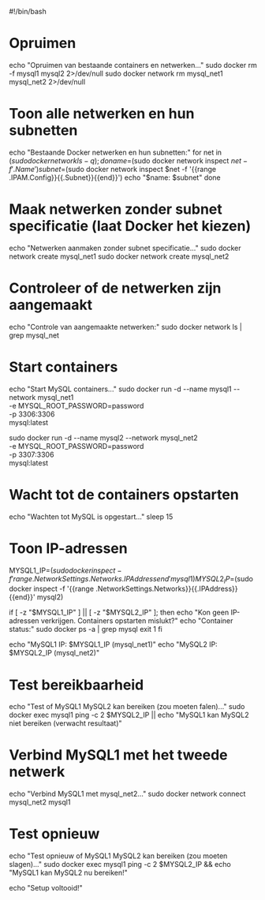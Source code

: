#!/bin/bash

# Opruimen
echo "Opruimen van bestaande containers en netwerken..."
sudo docker rm -f mysql1 mysql2 2>/dev/null
sudo docker network rm mysql_net1 mysql_net2 2>/dev/null

# Toon alle netwerken en hun subnetten
echo "Bestaande Docker netwerken en hun subnetten:"
for net in $(sudo docker network ls -q); do
  name=$(sudo docker network inspect $net -f '{{.Name}}')
  subnet=$(sudo docker network inspect $net -f '{{range .IPAM.Config}}{{.Subnet}}{{end}}')
  echo "$name: $subnet"
done

# Maak netwerken zonder subnet specificatie (laat Docker het kiezen)
echo "Netwerken aanmaken zonder subnet specificatie..."
sudo docker network create mysql_net1
sudo docker network create mysql_net2

# Controleer of de netwerken zijn aangemaakt
echo "Controle van aangemaakte netwerken:"
sudo docker network ls | grep mysql_net

# Start containers
echo "Start MySQL containers..."
sudo docker run -d --name mysql1 --network mysql_net1 \
  -e MYSQL_ROOT_PASSWORD=password \
  -p 3306:3306 \
  mysql:latest

sudo docker run -d --name mysql2 --network mysql_net2 \
  -e MYSQL_ROOT_PASSWORD=password \
  -p 3307:3306 \
  mysql:latest

# Wacht tot de containers opstarten
echo "Wachten tot MySQL is opgestart..."
sleep 15

# Toon IP-adressen
MYSQL1_IP=$(sudo docker inspect -f '{{range .NetworkSettings.Networks}}{{.IPAddress}}{{end}}' mysql1)
MYSQL2_IP=$(sudo docker inspect -f '{{range .NetworkSettings.Networks}}{{.IPAddress}}{{end}}' mysql2)

if [ -z "$MYSQL1_IP" ] || [ -z "$MYSQL2_IP" ]; then
  echo "Kon geen IP-adressen verkrijgen. Containers opstarten mislukt?"
  echo "Container status:"
  sudo docker ps -a | grep mysql
  exit 1
fi

echo "MySQL1 IP: $MYSQL1_IP (mysql_net1)"
echo "MySQL2 IP: $MYSQL2_IP (mysql_net2)"

# Test bereikbaarheid
echo "Test of MySQL1 MySQL2 kan bereiken (zou moeten falen)..."
sudo docker exec mysql1 ping -c 2 $MYSQL2_IP || echo "MySQL1 kan MySQL2 niet bereiken (verwacht resultaat)"

# Verbind MySQL1 met het tweede netwerk
echo "Verbind MySQL1 met mysql_net2..."
sudo docker network connect mysql_net2 mysql1

# Test opnieuw
echo "Test opnieuw of MySQL1 MySQL2 kan bereiken (zou moeten slagen)..."
sudo docker exec mysql1 ping -c 2 $MYSQL2_IP && echo "MySQL1 kan MySQL2 nu bereiken!"

echo "Setup voltooid!"